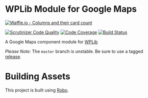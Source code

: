 # WPLib Module for Google Maps
[![Waffle.io - Columns and their card count](https://badge.waffle.io/clubdeuce/wplib-olm-google-maps.svg?columns=all)](https://waffle.io/clubdeuce/wplib-olm-google-maps)

[![Scrutinizer Code Quality](https://scrutinizer-ci.com/g/clubdeuce/wplib-olm-google-maps/badges/quality-score.png?b=master)](https://scrutinizer-ci.com/g/clubdeuce/wplib-olm-google-maps/?branch=master)
[![Code Coverage](https://scrutinizer-ci.com/g/clubdeuce/wplib-olm-google-maps/badges/coverage.png?b=master)](https://scrutinizer-ci.com/g/clubdeuce/wplib-olm-google-maps/?branch=master)
[![Build Status](https://travis-ci.org/clubdeuce/wplib-olm-google-maps.svg?branch=master)](https://travis-ci.org/clubdeuce/wplib-olm-google-maps)

A Google Maps component module for [WPLib](https://github.com/wplib/wplib)

_*Please Note*_: The `master` branch is unstable. Be sure to use a tagged [release](https://github.com/clubdeuce/wplib-olm-google-maps/releases).

# Building Assets
This project is built using [Robo](https://robo.li).
